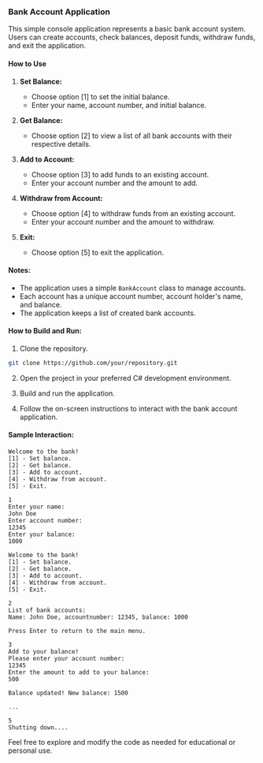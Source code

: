 ### Bank Account Application

This simple console application represents a basic bank account system. Users can create accounts, check balances, deposit funds, withdraw funds, and exit the application.

#### How to Use

1. **Set Balance:**
   - Choose option [1] to set the initial balance.
   - Enter your name, account number, and initial balance.

2. **Get Balance:**
   - Choose option [2] to view a list of all bank accounts with their respective details.

3. **Add to Account:**
   - Choose option [3] to add funds to an existing account.
   - Enter your account number and the amount to add.

4. **Withdraw from Account:**
   - Choose option [4] to withdraw funds from an existing account.
   - Enter your account number and the amount to withdraw.

5. **Exit:**
   - Choose option [5] to exit the application.

#### Notes:

- The application uses a simple `BankAccount` class to manage accounts.
- Each account has a unique account number, account holder's name, and balance.
- The application keeps a list of created bank accounts.

#### How to Build and Run:

1. Clone the repository.

```bash
git clone https://github.com/your/repository.git
```

2. Open the project in your preferred C# development environment.

3. Build and run the application.

4. Follow the on-screen instructions to interact with the bank account application.

#### Sample Interaction:

```plaintext
Welcome to the bank!
[1] - Set balance.
[2] - Get balance.
[3] - Add to account.
[4] - Withdraw from account.
[5] - Exit.

1
Enter your name:
John Doe
Enter account number:
12345
Enter your balance:
1000

Welcome to the bank!
[1] - Set balance.
[2] - Get balance.
[3] - Add to account.
[4] - Withdraw from account.
[5] - Exit.

2
List of bank accounts:
Name: John Doe, accountnumber: 12345, balance: 1000

Press Enter to return to the main menu.

3
Add to your balance!
Please enter your account number:
12345
Enter the amount to add to your balance:
500

Balance updated! New balance: 1500

...

5
Shutting down....
```

Feel free to explore and modify the code as needed for educational or personal use.
